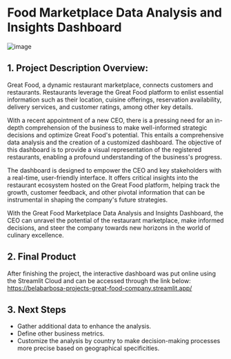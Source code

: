 # Food Marketplace Data Analysis and Insights Dashboard

<p align="center">
  
![image](https://github.com/belabarbosa/great_food_company/assets/100521949/25af6cdd-267d-4b5e-815c-6b1f4989cc7f)

</p>

## 1. Project Description Overview:

Great Food, a dynamic restaurant marketplace, connects customers and restaurants. Restaurants leverage the Great Food platform to enlist essential information such as their location, cuisine offerings, reservation availability, delivery services, and customer ratings, among other key details.

With a recent appointment of a new CEO, there is a pressing need for an in-depth comprehension of the business to make well-informed strategic decisions and optimize Great Food's potential. This entails a comprehensive data analysis and the creation of a customized dashboard. The objective of this dashboard is to provide a visual representation of the registered restaurants, enabling a profound understanding of the business's progress.

The dashboard is designed to empower the CEO and key stakeholders with a real-time, user-friendly interface. It offers critical insights into the restaurant ecosystem hosted on the Great Food platform, helping track the growth, customer feedback, and other pivotal information that can be instrumental in shaping the company's future strategies.

With the Great Food Marketplace Data Analysis and Insights Dashboard, the CEO can unravel the potential of the restaurant marketplace, make informed decisions, and steer the company towards new horizons in the world of culinary excellence.

## 2. Final Product

After finishing the project, the interactive dashboard was put online using the Streamlit Cloud and can be accessed through the link below:
https://belabarbosa-projects-great-food-company.streamlit.app/

## 3. Next Steps

- Gather additional data to enhance the analysis.
- Define other business metrics.
- Customize the analysis by country to make decision-making processes more precise based on geographical specificities.
   
